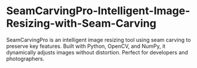 # SeamCarvingPro-Intelligent-Image-Resizing-with-Seam-Carving
SeamCarvingPro is an intelligent image resizing tool using seam carving to preserve key features. Built with Python, OpenCV, and NumPy, it dynamically adjusts images without distortion. Perfect for developers and photographers.
